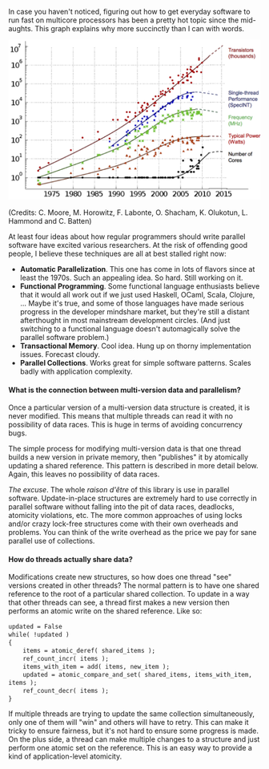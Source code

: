 In case you haven't noticed, figuring out how to get everyday software
to run fast on multicore processors has been a pretty hot topic since
the mid-aughts.  This graph explains why more succinctly than I can with
words.

![Processor performance graph](/Images/performance_graph.png)

(Credits: C. Moore, M. Horowitz, F. Labonte, O. Shacham, K. Olukotun,
L. Hammond and C. Batten)

At least four ideas about how regular programmers should write parallel
software have excited various researchers. At the risk of offending good
people, I believe these techniques are all at best stalled right now:

* **Automatic Parallelization**. This one has come in lots of flavors
   since at least the 1970s. Such an appealing idea. So hard. Still
   working on it.
* **Functional Programming**. Some functional language enthusiasts
   believe that it would all work out if we just used Haskell, OCaml,
   Scala, Clojure, ... Maybe it's true, and some of those languages have
   made serious progress in the developer mindshare market, but they're
   still a distant afterthought in most mainstream development circles.
   (And just switching to a functional language doesn't automagically
   solve the parallel software problem.)
* **Transactional Memory**. Cool idea. Hung up on thorny implementation
   issues. Forecast cloudy.
* **Parallel Collections**. Works great for simple software patterns.
   Scales badly with application complexity.


#### What is the connection between multi-version data and parallelism?

Once a particular version of a multi-version data structure is created,
it is never modified. This means that multiple threads can read it with
no possibility of data races. This is huge in terms of avoiding
concurrency bugs.



The simple process for modifying multi-version data is that one thread
builds a new version in private memory, then "publishes" it by
atomically updating a shared reference. This pattern is described in
more detail below. Again, this leaves no possibility of data races.


_The excuse_.  The whole _raison d'&ecirc;tre_ of this library is use in
parallel software.  Update-in-place structures are extremely hard to use
correctly in parallel software without falling into the pit of data
races, deadlocks, atomicity violations, etc.  The more common approaches
of using locks and/or crazy lock-free structures come with their own
overheads and problems.  You can think of the write overhead as the
price we pay for sane parallel use of collections.

#### How do threads actually share data?

Modifications create new structures, so how does one thread "see"
versions created in other threads?  The normal pattern is to have one
shared reference to the root of a particular shared collection.  To
update in a way that other threads can see, a thread first makes a new
version then performs an atomic write on the shared reference.  Like so:

```
updated = False
while( !updated )
{
    items = atomic_deref( shared_items );
    ref_count_incr( items );
    items_with_item = add( items, new_item );
    updated = atomic_compare_and_set( shared_items, items_with_item, items );
    ref_count_decr( items );
}
```


If multiple threads are trying to update the same collection
simultaneously, only one of them will "win" and others will have to
retry.  This can make it tricky to ensure fairness, but it's not hard to
ensure some progress is made.  On the plus side, a thread can make
multiple changes to a structure and just perform one atomic set on the
reference.  This is an easy way to provide a kind of application-level
atomicity.
